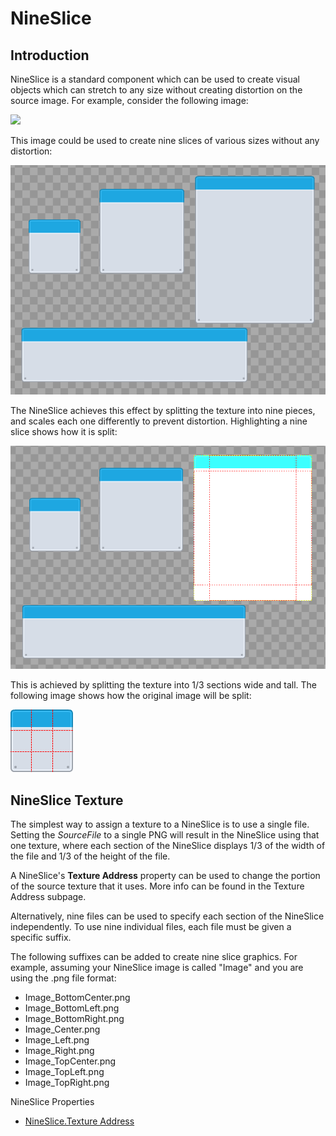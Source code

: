 # NineSlice

## Introduction

NineSlice is a standard component which can be used to create visual objects which can stretch to any size without creating distortion on the source image. For example, consider the following image:

![](<../../.gitbook/assets/metalPanel\_blue (1).png>)

This image could be used to create nine slices of various sizes without any distortion:

![](../../.gitbook/assets/NineSliceScreenShot.png)

The NineSlice achieves this effect by splitting the texture into nine pieces, and scales each one differently to prevent distortion. Highlighting a nine slice shows how it is split:

![](<../../.gitbook/assets/NineSliceSplit (1).png>)

This is achieved by splitting the texture into 1/3 sections wide and tall. The following image shows how the original image will be split:

![](<../../.gitbook/assets/NineSliceImageSplit (1).png>)

## NineSlice Texture

The simplest way to assign a texture to a NineSlice is to use a single file. Setting the _SourceFile_ to a single PNG will result in the NineSlice using that one texture, where each section of the NineSlice displays 1/3 of the width of the file and 1/3 of the height of the file.

A NineSlice's **Texture Address** property can be used to change the portion of the source texture that it uses. More info can be found in the Texture Address subpage.

Alternatively, nine files can be used to specify each section of the NineSlice independently. To use nine individual files, each file must be given a specific suffix.

The following suffixes can be added to create nine slice graphics. For example, assuming your NineSlice image is called "Image" and you are using the .png file format:

* Image\_BottomCenter.png
* Image\_BottomLeft.png
* Image\_BottomRight.png
* Image\_Center.png
* Image\_Left.png
* Image\_Right.png
* Image\_TopCenter.png
* Image\_TopLeft.png
* Image\_TopRight.png

NineSlice Properties

* [NineSlice.Texture Address](https://github.com/vchelaru/Gum/tree/8c293a405185cca0e819b810220de684b436daf9/docs/Gum%20Elements/NineSlice/NineSlice.Texture%20Address)
